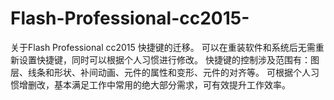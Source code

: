 # Flash-Professional-cc2015-
关于Flash Professional cc2015 快捷键的迁移。
可以在重装软件和系统后无需重新设置快捷键，同时可以根据个人习惯进行修改。
快捷键的控制涉及范围有：图层、线条和形状、补间动画、元件的属性和变形、元件的对齐等。
可根据个人习惯增删改，基本满足工作中常用的绝大部分需求，可有效提升工作效率。
